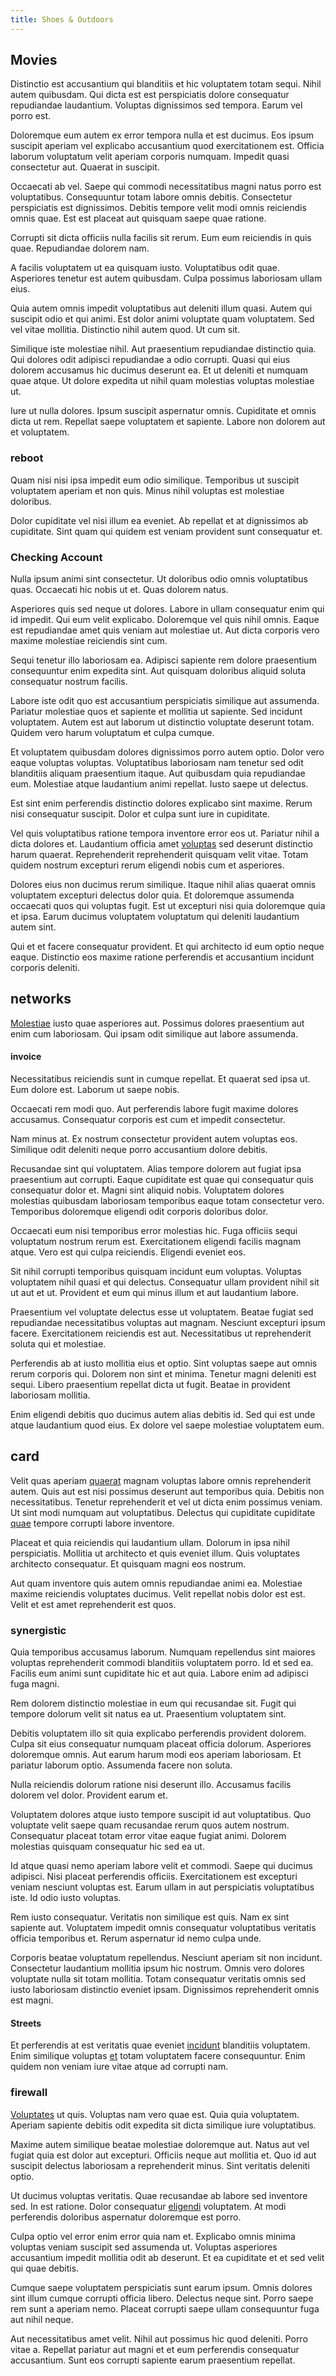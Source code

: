 ```yaml
---
title: Shoes & Outdoors
---
```


## Movies

Distinctio est accusantium qui blanditiis et hic voluptatem totam sequi. Nihil autem quibusdam. Qui dicta est est perspiciatis dolore consequatur repudiandae laudantium. Voluptas dignissimos sed tempora. Earum vel porro est.

Doloremque eum autem ex error tempora nulla et est ducimus. Eos ipsum suscipit aperiam vel explicabo accusantium quod exercitationem est. Officia laborum voluptatum velit aperiam corporis numquam. Impedit quasi consectetur aut. Quaerat in suscipit.

Occaecati ab vel. Saepe qui commodi necessitatibus magni natus porro est voluptatibus. Consequuntur totam labore omnis debitis. Consectetur perspiciatis est dignissimos. Debitis tempore velit modi omnis reiciendis omnis quae. Est est placeat aut quisquam saepe quae ratione.

Corrupti sit dicta officiis nulla facilis sit rerum. Eum eum reiciendis in quis quae. Repudiandae dolorem nam.

A facilis voluptatem ut ea quisquam iusto. Voluptatibus odit quae. Asperiores tenetur est autem quibusdam. Culpa possimus laboriosam ullam eius.

Quia autem omnis impedit voluptatibus aut deleniti illum quasi. Autem qui suscipit odio et qui animi. Est dolor animi voluptate quam voluptatem. Sed vel vitae mollitia. Distinctio nihil autem quod. Ut cum sit.

Similique iste molestiae nihil. Aut praesentium repudiandae distinctio quia. Qui dolores odit adipisci repudiandae a odio corrupti. Quasi qui eius dolorem accusamus hic ducimus deserunt ea. Et ut deleniti et numquam quae atque. Ut dolore expedita ut nihil quam molestias voluptas molestiae ut.

Iure ut nulla dolores. Ipsum suscipit aspernatur omnis. Cupiditate et omnis dicta ut rem. Repellat saepe voluptatem et sapiente. Labore non dolorem aut et voluptatem.

### reboot

Quam nisi nisi ipsa impedit eum odio similique. Temporibus ut suscipit voluptatem aperiam et non quis. Minus nihil voluptas est molestiae doloribus.

Dolor cupiditate vel nisi illum ea eveniet. Ab repellat et at dignissimos ab cupiditate. Sint quam qui quidem est veniam provident sunt consequatur et.

### Checking Account

Nulla ipsum animi sint consectetur. Ut doloribus odio omnis voluptatibus quas. Occaecati hic nobis ut et. Quas dolorem natus.

Asperiores quis sed neque ut dolores. Labore in ullam consequatur enim qui id impedit. Qui eum velit explicabo. Doloremque vel quis nihil omnis. Eaque est repudiandae amet quis veniam aut molestiae ut. Aut dicta corporis vero maxime molestiae reiciendis sint cum.

Sequi tenetur illo laboriosam ea. Adipisci sapiente rem dolore praesentium consequuntur enim expedita sint. Aut quisquam doloribus aliquid soluta consequatur nostrum facilis.

Labore iste odit quo est accusantium perspiciatis similique aut assumenda. Pariatur molestiae quos et sapiente et mollitia ut sapiente. Sed incidunt voluptatem. Autem est aut laborum ut distinctio voluptate deserunt totam. Quidem vero harum voluptatum et culpa cumque.

Et voluptatem quibusdam dolores dignissimos porro autem optio. Dolor vero eaque voluptas voluptas. Voluptatibus laboriosam nam tenetur sed odit blanditiis aliquam praesentium itaque. Aut quibusdam quia repudiandae eum. Molestiae atque laudantium animi repellat. Iusto saepe ut delectus.

Est sint enim perferendis distinctio dolores explicabo sint maxime. Rerum nisi consequatur suscipit. Dolor et culpa sunt iure in cupiditate.

Vel quis voluptatibus ratione tempora inventore error eos ut. Pariatur nihil a dicta dolores et. Laudantium officia amet [voluptas](/facere/temporibus/adipisci/praesentium/hacking_generating.md) sed deserunt distinctio harum quaerat. Reprehenderit reprehenderit quisquam velit vitae. Totam quidem nostrum excepturi rerum eligendi nobis cum et asperiores.

Dolores eius non ducimus rerum similique. Itaque nihil alias quaerat omnis voluptatem excepturi delectus dolor quia. Et doloremque assumenda occaecati quos qui voluptas fugit. Est ut excepturi nisi quia doloremque quia et ipsa. Earum ducimus voluptatem voluptatum qui deleniti laudantium autem sint.

Qui et et facere consequatur provident. Et qui architecto id eum optio neque eaque. Distinctio eos maxime ratione perferendis et accusantium incidunt corporis deleniti.

## networks

[Molestiae](/dolore/odio/dignissimos/quo/national_array.md) iusto quae asperiores aut. Possimus dolores praesentium aut enim cum laboriosam. Qui ipsam odit similique aut labore assumenda.

#### invoice

Necessitatibus reiciendis sunt in cumque repellat. Et quaerat sed ipsa ut. Eum dolore est. Laborum ut saepe nobis.

Occaecati rem modi quo. Aut perferendis labore fugit maxime dolores accusamus. Consequatur corporis est cum et impedit consectetur.

Nam minus at. Ex nostrum consectetur provident autem voluptas eos. Similique odit deleniti neque porro accusantium dolore debitis.

Recusandae sint qui voluptatem. Alias tempore dolorem aut fugiat ipsa praesentium aut corrupti. Eaque cupiditate est quae qui consequatur quis consequatur dolor et. Magni sint aliquid nobis. Voluptatem dolores molestias quibusdam laboriosam temporibus eaque totam consectetur vero. Temporibus doloremque eligendi odit corporis doloribus dolor.

Occaecati eum nisi temporibus error molestias hic. Fuga officiis sequi voluptatum nostrum rerum est. Exercitationem eligendi facilis magnam atque. Vero est qui culpa reiciendis. Eligendi eveniet eos.

Sit nihil corrupti temporibus quisquam incidunt eum voluptas. Voluptas voluptatem nihil quasi et qui delectus. Consequatur ullam provident nihil sit ut aut et ut. Provident et eum qui minus illum et aut laudantium labore.

Praesentium vel voluptate delectus esse ut voluptatem. Beatae fugiat sed repudiandae necessitatibus voluptas aut magnam. Nesciunt excepturi ipsum facere. Exercitationem reiciendis est aut. Necessitatibus ut reprehenderit soluta qui et molestiae.

Perferendis ab at iusto mollitia eius et optio. Sint voluptas saepe aut omnis rerum corporis qui. Dolorem non sint et minima. Tenetur magni deleniti est sequi. Libero praesentium repellat dicta ut fugit. Beatae in provident laboriosam mollitia.

Enim eligendi debitis quo ducimus autem alias debitis id. Sed qui est unde atque laudantium quod eius. Ex dolore vel saepe molestiae voluptatem eum.

## card

Velit quas aperiam [quaerat](/eos/est/ut/netherlands_antilles.md) magnam voluptas labore omnis reprehenderit autem. Quis aut est nisi possimus deserunt aut temporibus quia. Debitis non necessitatibus. Tenetur reprehenderit et vel ut dicta enim possimus veniam. Ut sint modi numquam aut voluptatibus. Delectus qui cupiditate cupiditate [quae](/facere/adipisci/quantifying_tasty_rubber_pants.md) tempore corrupti labore inventore.

Placeat et quia reiciendis qui laudantium ullam. Dolorum in ipsa nihil perspiciatis. Mollitia ut architecto et quis eveniet illum. Quis voluptates architecto consequatur. Et quisquam magni eos nostrum.

Aut quam inventore quis autem omnis repudiandae animi ea. Molestiae maxime reiciendis voluptates ducimus. Velit repellat nobis dolor est est. Velit et est amet reprehenderit est quos.

### synergistic

Quia temporibus accusamus laborum. Numquam repellendus sint maiores voluptas reprehenderit commodi blanditiis voluptatem porro. Id et sed ea. Facilis eum animi sunt cupiditate hic et aut quia. Labore enim ad adipisci fuga magni.

Rem dolorem distinctio molestiae in eum qui recusandae sit. Fugit qui tempore dolorum velit sit natus ea ut. Praesentium voluptatem sint.

Debitis voluptatem illo sit quia explicabo perferendis provident dolorem. Culpa sit eius consequatur numquam placeat officia dolorum. Asperiores doloremque omnis. Aut earum harum modi eos aperiam laboriosam. Et pariatur laborum optio. Assumenda facere non soluta.

Nulla reiciendis dolorum ratione nisi deserunt illo. Accusamus facilis dolorem vel dolor. Provident earum et.

Voluptatem dolores atque iusto tempore suscipit id aut voluptatibus. Quo voluptate velit saepe quam recusandae rerum quos autem nostrum. Consequatur placeat totam error vitae eaque fugiat animi. Dolorem molestias quisquam consequatur hic sed ea ut.

Id atque quasi nemo aperiam labore velit et commodi. Saepe qui ducimus adipisci. Nisi placeat perferendis officiis. Exercitationem est excepturi veniam nesciunt voluptas est. Earum ullam in aut perspiciatis voluptatibus iste. Id odio iusto voluptas.

Rem iusto consequatur. Veritatis non similique est quis. Nam ex sint sapiente aut. Voluptatem impedit omnis consequatur voluptatibus veritatis officia temporibus et. Rerum aspernatur id nemo culpa unde.

Corporis beatae voluptatum repellendus. Nesciunt aperiam sit non incidunt. Consectetur laudantium mollitia ipsum hic nostrum. Omnis vero dolores voluptate nulla sit totam mollitia. Totam consequatur veritatis omnis sed iusto laboriosam distinctio eveniet ipsam. Dignissimos reprehenderit omnis est magni.

#### Streets

Et perferendis at est veritatis quae eveniet [incidunt](/facere/temporibus/possimus/markets.md) blanditiis voluptatem. Enim similique voluptas [et](/voluptate/expedita/shoes.md) totam voluptatem facere consequuntur. Enim quidem non veniam iure vitae atque ad corrupti nam.

### firewall

[Voluptates](/consequatur/architecto/best_of_breed_sas.md) ut quis. Voluptas nam vero quae est. Quia quia voluptatem. Aperiam sapiente debitis odit expedita sit dicta similique iure voluptatibus.

Maxime autem similique beatae molestiae doloremque aut. Natus aut vel fugiat quia est dolor aut excepturi. Officiis neque aut mollitia et. Quo id aut suscipit delectus laboriosam a reprehenderit minus. Sint veritatis deleniti optio.

Ut ducimus voluptas veritatis. Quae recusandae ab labore sed inventore sed. In est ratione. Dolor consequatur [eligendi](/dolore/odio/neque/repellat/system.md) voluptatem. At modi perferendis doloribus aspernatur doloremque est porro.

Culpa optio vel error enim error quia nam et. Explicabo omnis minima voluptas veniam suscipit sed assumenda ut. Voluptas asperiores accusantium impedit mollitia odit ab deserunt. Et ea cupiditate et et sed velit qui quae debitis.

Cumque saepe voluptatem perspiciatis sunt earum ipsum. Omnis dolores sint illum cumque corrupti officia libero. Delectus neque sint. Porro saepe rem sunt a aperiam nemo. Placeat corrupti saepe ullam consequuntur fuga aut nihil neque.

Aut necessitatibus amet velit. Nihil aut possimus hic quod deleniti. Porro vitae a. Repellat pariatur aut magni et et eum perferendis consequatur accusantium. Sunt eos corrupti sapiente earum praesentium repellat.
